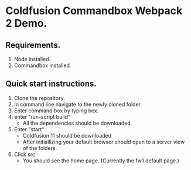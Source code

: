 # Coldfusion Commandbox Webpack 2 Demo. 

## Requirements. 
1. Node installed. 
1. Commandbox installed.

## Quick start instructions. 
1. Clone the repository. 
2. In command line navigate to the newly cloned folder. 
3. Enter command box by typing box. 
4. enter "run-script build"
    * All the dependencies should be downloaded. 
5. Enter "start" 
    * Coldfusion 11 should be downloaded
    * After initiallizing your default browser should open to a server view of the folders. 
6. Click src
    * You should see the home page. (Currently the fw1 default page.)